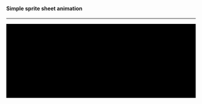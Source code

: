 #### Simple sprite sheet animation

---

![alt](https://github.com/Straskal/milk/blob/master/examples/animation/animation.gif "tite")
